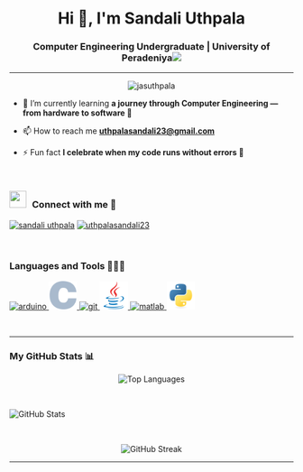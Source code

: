 <h1 align="center">Hi 👋, I'm Sandali Uthpala</h1>
<h3 align="center">Computer Engineering Undergraduate | University of Peradeniya<picture><img src = "https://github.com/7oSkaaa/7oSkaaa/blob/main/Images/about_me.gif?raw=true" width = 50px></picture></h3>

---
<p align="center"> <img src="https://komarev.com/ghpvc/?username=jasuthpala&label=Profile%20views&color=0e75b6&style=flat" alt="jasuthpala" /> </p>

- 🌱 I’m currently learning **a journey through Computer Engineering — from hardware to software 🚀**

- 📫 How to reach me **uthpalasandali23@gmail.com**

- ⚡ Fun fact **I celebrate when my code runs without errors 🎉**

<br>
<h3 align="left" > <img src="https://media.giphy.com/media/iY8CRBdQXODJSCERIr/giphy.gif" width="30" height="30" style="margin-right: 10px;">Connect with me 🤝 </h3>
<p align="left">
<a href="https://linkedin.com/in/sandali uthpala" target="blank"><img align="center" src="https://raw.githubusercontent.com/rahuldkjain/github-profile-readme-generator/master/src/images/icons/Social/linked-in-alt.svg" alt="sandali uthpala" height="40" width="50" /></a>
<a href="https://www.hackerrank.com/uthpalasandali23" target="blank"><img align="center" src="https://raw.githubusercontent.com/rahuldkjain/github-profile-readme-generator/master/src/images/icons/Social/hackerrank.svg" alt="uthpalasandali23" height="40" width="50" /></a>
</p>

<br>
<h3 align="left">Languages and Tools 👨🏻‍💻</h3>
<p align="left"> <a href="https://www.arduino.cc/" target="_blank" rel="noreferrer"> <img src="https://cdn.worldvectorlogo.com/logos/arduino-1.svg" alt="arduino" width="50" height="50"/> </a> <a href="https://www.cprogramming.com/" target="_blank" rel="noreferrer"> <img src="https://raw.githubusercontent.com/devicons/devicon/master/icons/c/c-original.svg" alt="c" width="50" height="50"/> </a> <a href="https://git-scm.com/" target="_blank" rel="noreferrer"> <img src="https://www.vectorlogo.zone/logos/git-scm/git-scm-icon.svg" alt="git" width="50" height="50"/> </a> <a href="https://www.java.com" target="_blank" rel="noreferrer"> <img src="https://raw.githubusercontent.com/devicons/devicon/master/icons/java/java-original.svg" alt="java" width="50" height="50"/> </a> <a href="https://www.mathworks.com/" target="_blank" rel="noreferrer"> <img src="https://upload.wikimedia.org/wikipedia/commons/2/21/Matlab_Logo.png" alt="matlab" width="50" height="50"/> </a> <a href="https://www.python.org" target="_blank" rel="noreferrer"> <img src="https://raw.githubusercontent.com/devicons/devicon/master/icons/python/python-original.svg" alt="python" width="50" height="50"/> </a> </p>
<br>

---
<h3>My GitHub Stats 📊</h3>

<p align="center">
  <!-- Most Used Languages -->
  <img src="https://github-readme-stats.vercel.app/api/top-langs?username=JASUthpala&show_icons=true&theme=dark&locale=en&layout=compact" alt="Top Languages" />
  
  &nbsp;&nbsp;&nbsp;&nbsp; <!-- 👈 adds space -->
  
  <!-- GitHub Stats -->
  <img src="https://github-readme-stats.vercel.app/api?username=JASUthpala&show_icons=true&theme=dark&locale=en" alt="GitHub Stats" />
</p>

<br>

<!-- Streak Stats -->
<p align="center">
  <img src="https://github-readme-streak-stats.herokuapp.com/?user=JASUthpala&theme=dark" alt="GitHub Streak" />
</p>

---
